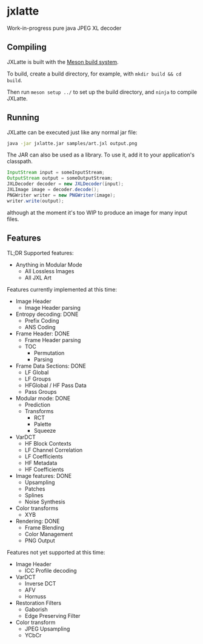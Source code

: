 # jxlatte
Work-in-progress pure java JPEG XL decoder

## Compiling
JXLatte is built with the [Meson build system](https://mesonbuild.com/).

To build, create a build directory, for example, with `mkdir build && cd build`.

Then run `meson setup ../` to set up the build directory, and `ninja` to compile JXLatte.

## Running
JXLatte can be executed just like any normal jar file:

```sh
java -jar jxlatte.jar samples/art.jxl output.png
```

The JAR can also be used as a library. To use it, add it to your application's classpath.

```java
InputStream input = someInputStream;
OutputStream output = someOutputStream;
JXLDecoder decoder = new JXLDecoder(input);
JXLImage image = decoder.decode();
PNGWriter writer = new PNGWriter(image);
writer.write(output);
```

although at the moment it's too WIP to produce an image for many input files.

## Features

TL;DR Supported features:
- Anything in Modular Mode
  - All Lossless Images
  - All JXL Art

Features currently implemented at this time:

- Image Header
  - Image Header parsing
- Entropy decoding: DONE
  - Prefix Coding
  - ANS Coding
- Frame Header: DONE
  - Frame Header parsing
  - TOC
    - Permutation
    - Parsing
- Frame Data Sections: DONE
  - LF Global
  - LF Groups
  - HFGlobal / HF Pass Data
  - Pass Groups
- Modular mode: DONE
  - Prediction
  - Transforms
    - RCT
    - Palette
    - Squeeze
- VarDCT
  - HF Block Contexts
  - LF Channel Correlation
  - LF Coefficients
  - HF Metadata
  - HF Coefficients
- Image features: DONE
  - Upsampling
  - Patches
  - Splines
  - Noise Synthesis
- Color transforms
  - XYB
- Rendering: DONE
  - Frame Blending
  - Color Management
  - PNG Output

Features not yet supported at this time:

- Image Header
  - ICC Profile decoding
- VarDCT
  - Inverse DCT
  - AFV
  - Hornuss
- Restoration Filters
  - Gaborish
  - Edge Preserving Filter
- Color transform
  - JPEG Upsampling
  - YCbCr
